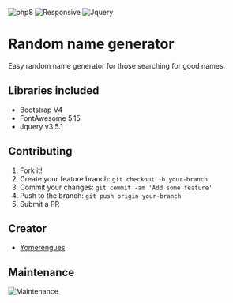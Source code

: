 ![php8](https://img.shields.io/badge/php-%3E8.1.5-blue)
![Responsive](https://img.shields.io/badge/Responsive-Yes-ff69b4)
![Jquery](https://img.shields.io/badge/jquery-3.5.1-orange)

# Random name generator
Easy random name generator for those searching for good names.

## Libraries included
* Bootstrap V4
* FontAwesome 5.15
* Jquery v3.5.1

## Contributing

1. Fork it!
2. Create your feature branch: `git checkout -b your-branch`
3. Commit your changes: `git commit -am 'Add some feature'`
4. Push to the branch: `git push origin your-branch`
5. Submit a PR

## Creator
* <a href="https://github.com/adhirsaurio">Yomerengues</a>

## Maintenance
![Maintenance](https://img.shields.io/badge/Maintenance-Yes-brightgreen)